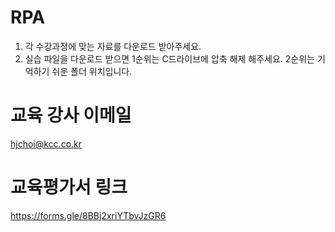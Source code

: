 # RPA
1. 각 수강과정에 맞는 자료를 다운로드 받아주세요.
2. 실습 파일을 다운로드 받으면 1순위는 C드라이브에 압축 해제 해주세요. 2순위는 기억하기 쉬운 폴더 위치입니다.

# 교육 강사 이메일
hjchoi@kcc.co.kr

# 교육평가서 링크
https://forms.gle/8BBj2xriYTbvJzGR6


